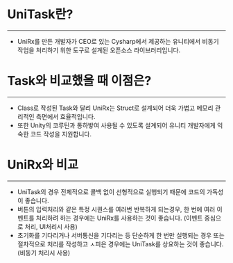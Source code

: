 # UniTask란?

---

- UniRx를 만든 개발자가 CEO로 있는 Cysharp에서 제공하는 유니티에서 비동기 작업을 처리하기 위한 도구로 설계된 오픈소스 라이브러리입니다.

# Task와 비교했을 때 이점은?

---

- Class로 작성된 Task와 달리 UniRx는 Struct로 설계되어 더욱 가볍고 메모리 관리적인 측면에서 효율적입니다.
- 또한 Unity의 코루틴과 통하밯여 사용될 수 있도록 설계되어 유니티 개발자에게 익숙한 코드 작성을 지원합니다.

# UniRx와 비교

---

- UniTask의 경우 전체적으로 콜백 없이 선형적으로 실행되기 때문에 코드의 가독성이 좋습니다.
- 버튼의 입력처리와 같은 특정 시퀀스를 여러번 반복하게 되는경우, 한 번에 여러 이벤트를 처리하려 하는 경우에는 UniRx를 사용하는 것이 좋습니다. (이벤트 중심으로 처리, UI처리시 사용)
- 초기화를 기다리거나 서버통신을 기다리는 등 단순하게 한 번만 실행되는 경우 또는 절차적으로 처리를 작성하고 ㅅ피은 경우에는 UniTask를 상요하는 것이 좋습니다. (비동기 처리시 사용)
